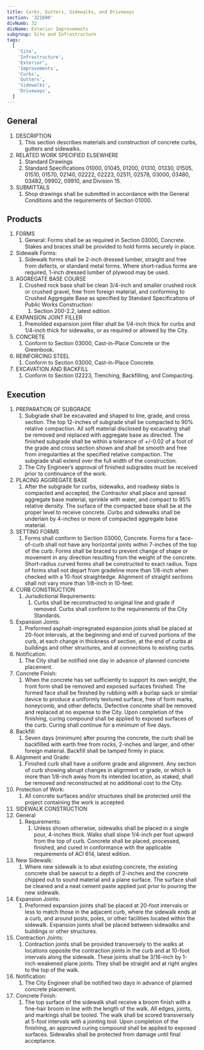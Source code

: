 ```yaml
---
title: Curbs, Gutters, Sidewalks, and Driveways
section: '321600'
divNumb: 32
divName: Exterior Improvements
subgroup: Site and Infrastructure
tags:
  [
    'Site',
    'Infrastructure',
    'Exterior',
    'Improvements',
    'Curbs',
    'Gutters',
    'Sidewalks',
    'Driveways',
  ]
---
```


## General

1. DESCRIPTION
   1. This section describes materials and construction of concrete curbs, gutters and sidewalks.
2. RELATED WORK SPECIFIED ELSEWHERE
   1. Standard Drawings
   2. Standard Specifications 01000, 01045, 01200, 01310, 01330, 01505, 01510, 01570, 02140, 02222, 02223, 02511, 02578, 03000, 03480, 03482, 09902, 09910, and Division 15.
3. SUBMITTALS
   1. Shop drawings shall be submitted in accordance with the General Conditions and the requirements of Section 01000.

## Products

1. FORMS
   1. General: Forms shall be as required in Section 03000, Concrete. Stakes and braces shall be provided to hold forms securely in place.
2. Sidewalk Forms:
   1. Sidewalk forms shall be 2-inch dressed lumber, straight and free from defects, or standard metal forms. Where short-radius forms are required, 1-inch dressed lumber of plywood may be used.
3. AGGREGATE BASE COURSE
   1. Crushed rock base shall be clean 3/4-inch and smaller crushed rock or crushed gravel, free from foreign material, and conforming to Crushed Aggregate Base as specified by Standard Specifications of Public Works Construction:
      1. Section 200-2.2, latest edition.
4. EXPANSION JOINT FILLER
   1. Premolded expansion joint filler shall be 1/4-inch thick for curbs and 1/4-inch thick for sidewalks, or as required or allowed by the City.
5. CONCRETE
   1. Conform to Section 03000, Cast-in-Place Concrete or the Greenbook.
6. REINFORCING STEEL
   1. Conform to Section 03000, Cast-in-Place Concrete.
7. EXCAVATION AND BACKFILL
   1. Conform to Section 02223, Trenching, Backfilling, and Compacting.

## Execution

1. PREPARATION OF SUBGRADE
   1. Subgrade shall be excavated and shaped to line, grade, and cross section. The top 12-inches of subgrade shall be compacted to 90% relative compaction. All soft material disclosed by excavating shall be removed and replaced with aggregate base as directed. The finished subgrade shall be within a tolerance of +/-0.02 of a foot of the grade and cross section shown and shall be smooth and free from irregularities at the specified relative compaction. The subgrade shall extend over the full width of the construction.
   1. The City Engineer’s approval of finished subgrades must be received prior to continuance of the work.
1. PLACING AGGREGATE BASE
   1. After the subgrade for curbs, sidewalks, and roadway slabs is compacted and accepted, the Contractor shall place and spread aggregate base material, sprinkle with water, and compact to 95% relative density. The surface of the compacted base shall be at the proper level to receive concrete. Curbs and sidewalks shall be underlain by 4-inches or more of compacted aggregate base material.
1. SETTING FORMS
   1. Forms shall conform to Section 03000, Concrete. Forms for a face-of-curb shall not have any horizontal joints within 7-inches of the top of the curb. Forms shall be braced to prevent change of shape or movement in any direction resulting from the weight of the concrete. Short-radius curved forms shall be constructed to exact radius. Tops of forms shall not depart from gradeline more than 1/8-inch when checked with a 10-foot straightedge. Alignment of straight sections shall not vary more than 1/8-inch in 10-feet.
1. CURB CONSTRUCTION
   1. Jurisdictional Requirements:
      1. Curbs shall be reconstructed to original line and grade if removed. Curbs shall conform to the requirements of the City Standards.
1. Expansion Joints:
   1. Preformed asphalt-impregnated expansion joints shall be placed at 20-foot intervals, at the beginning and end of curved portions of the curb, at each change in thickness of section, at the end of curbs at buildings and other structures, and at connections to existing curbs.
1. Notification:
   1. The City shall be notified one day in advance of planned concrete placement.
1. Concrete Finish:
   1. When the concrete has set sufficiently to support its own weight, the front form shall be removed and exposed surfaces finished. The formed face shall be finished by rubbing with a burlap sack or similar device to produce a uniformly textured surface, free of form marks, honeycomb, and other defects. Defective concrete shall be removed and replaced at no expense to the City. Upon completion of the finishing, curing compound shall be applied to exposed surfaces of the curb. Curing shall continue for a minimum of five days.
1. Backfill:
   1. Seven days (minimum) after pouring the concrete, the curb shall be backfilled with earth free from rocks, 2-inches and larger, and other foreign material. Backfill shall be tamped firmly in place.
1. Alignment and Grade:
   1. Finished curb shall have a uniform grade and alignment. Any section of curb showing abrupt changes in alignment or grade, or which is more than 1/8-inch away from its intended location, as staked, shall be removed and reconstructed at no additional cost to the City.
1. Protection of Work:
   1. All concrete surfaces and/or structures shall be protected until the project containing the work is accepted.
1. SIDEWALK CONSTRUCTION
1. General
   1. Requirements:
      1. Unless shown otherwise, sidewalks shall be placed in a single pour, 4-inches thick. Walks shall slope 1/4-inch per foot upward from the top of curb. Concrete shall be placed, processed, finished, and cured in conformance with the applicable requirements of ACI 614, latest edition.
1. New Sidewalk:
   1. Where new sidewalk is to abut existing concrete, the existing concrete shall be sawcut to a depth of 2-inches and the concrete chipped out to sound material and a plane surface. The surface shall be cleaned and a neat cement paste applied just prior to pouring the new sidewalk.
1. Expansion Joints:
   1. Preformed expansion joints shall be placed at 20-foot intervals or less to match those in the adjacent curb, where the sidewalk ends at a curb, and around posts, poles, or other facilities located within the sidewalk. Expansion joints shall be placed between sidewalks and buildings or other structures.
1. Contraction Joints:
   1. Contraction joints shall be provided transversely to the walks at locations opposite the contraction joints in the curb and at 10-foot intervals along the sidewalk. These joints shall be 3/16-inch by 1-inch weakened plane joints. They shall be straight and at right angles to the top of the walk.
1. Notification:
   1. The City Engineer shall be notified two days in advance of planned concrete placement.
1. Concrete Finish:
   1. The top surface of the sidewalk shall receive a broom finish with a fine-hair broom in line with the length of the walk. All edges, joints, and markings shall be tooled. The walk shall be scored transversely at 5-foot intervals with a jointing tool. Upon completion of the finishing, an approved curing compound shall be applied to exposed surfaces. Sidewalks shall be protected from damage until final acceptance.
